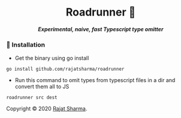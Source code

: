 <h1 align="center">Roadrunner 🦚</h1>
<h5 align="center">Experimental, naive, fast Typescript type omitter</h5>

### 🧰 Installation

- Get the binary using go install

```shell
go install github.com/rajatsharma/roadrunner
```

- Run this command to omit types from typescript files in a dir and convert them all to JS

```shell
roadrunner src dest
```

Copyright © 2020 [Rajat Sharma](https://github.com/rajatsharma).<br />
